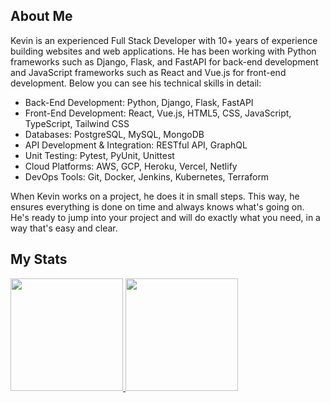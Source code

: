 ## About Me

Kevin is an experienced Full Stack Developer with 10+  years of experience building websites and web applications. He has been working with Python frameworks such as Django, Flask, and FastAPI for back-end development and JavaScript frameworks such as React and Vue.js for front-end development. Below you can see his technical skills in detail:

- Back-End Development: Python, Django, Flask, FastAPI
- Front-End Development: React, Vue.js, HTML5, CSS, JavaScript, TypeScript, Tailwind CSS
- Databases: PostgreSQL, MySQL, MongoDB
- API Development & Integration: RESTful API, GraphQL
- Unit Testing: Pytest, PyUnit, Unittest
- Cloud Platforms: AWS, GCP, Heroku, Vercel, Netlify
- DevOps Tools: Git, Docker, Jenkins, Kubernetes, Terraform

When Kevin works on a project, he does it in small steps. This way, he ensures everything is done on time and always knows what's going on. He's ready to jump into your project and will do exactly what you need, in a way that's easy and clear.


## My Stats
<p>
<a href="https://github.com/kevinrwinger">
  <img height="180em" src="https://github-readme-stats-eight-theta.vercel.app/api?username=smiledev1230&show_icons=true&theme=algolia&include_all_commits=true&count_private=true"/>
  <img height="180em" src="https://github-readme-stats-eight-theta.vercel.app/api/top-langs/?username=kevinrwinger&layout=compact&langs_count=8&theme=algolia"/>
</a>
</p>
